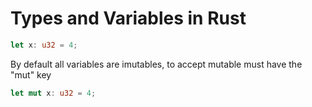 # Types and Variables in Rust

```rust
let x: u32 = 4;
```

By default all variables are imutables, to accept mutable must have the "mut" key

```rust
let mut x: u32 = 4;
```